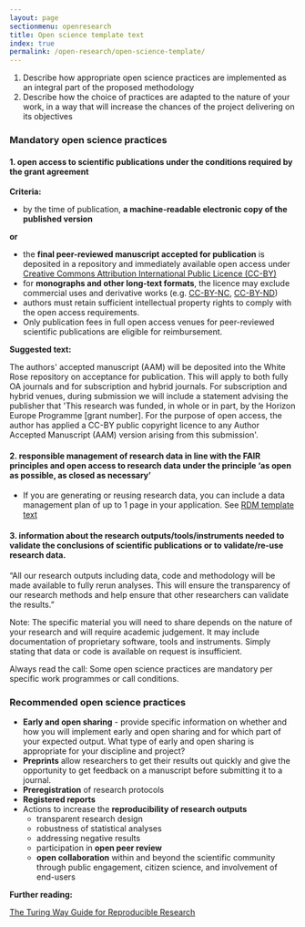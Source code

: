 ```yaml
---
layout: page
sectionmenu: openresearch
title: Open science template text
index: true
permalink: /open-research/open-science-template/
---
```


1. Describe how appropriate open science practices are implemented as an integral part of the proposed methodology 
2. Describe how the choice of practices are adapted to the nature of your work, in a way that will increase the chances of the project delivering on its objectives

### Mandatory open science practices 

#### 1. open access to scientific publications under the conditions required by the grant agreement

**Criteria:**

* by the time of publication, **a machine-readable electronic copy of the published version**

**or** 

* the **final peer-reviewed manuscript accepted for publication** is deposited in a repository and immediately available open access under [Creative Commons Attribution International Public Licence (CC-BY)](https://creativecommons.org/licenses/by/4.0/)
* for **monographs and other long-text formats**, the licence may exclude commercial uses and derivative works (e.g. [CC-BY-NC](https://creativecommons.org/licenses/by-nc/4.0/), [CC-BY-ND](https://creativecommons.org/licenses/by-nd/4.0/)) 
* authors must retain sufficient intellectual property rights to comply with the open access requirements.
* Only publication fees in full open access venues for peer-reviewed scientific publications are eligible for reimbursement.

**Suggested text:**

The authors' accepted manuscript (AAM) will be deposited into the White Rose repository on acceptance for publication. This will apply to both fully OA journals and for subscription and hybrid journals. For subscription and hybrid venues, during submission we will include a statement advising the publisher that 'This research was funded, in whole or in part, by the Horizon Europe Programme [grant number]. For the purpose of open access, the author has applied a CC-BY public copyright licence to any Author Accepted Manuscript (AAM) version arising from this submission'.

#### 2.	responsible management of research data in line with the FAIR principles and open access to research data under the principle ‘as open as possible, as closed as necessary’

* If you are generating or reusing research data, you can include a data management plan of up to 1 page in your application. See [RDM template text](https://handbook.researchdata.leeds.ac.uk/open-research/rdm-template/)


#### 3.	information about the research outputs/tools/instruments needed to validate the conclusions of scientific publications or to validate/re-use research data. 

“All our research outputs including data, code and methodology will be made available to fully rerun analyses. This will ensure the transparency of our research methods and help ensure that other researchers can validate the results.” 

Note: The specific material you will need to share depends on the nature of your research and will require academic judgement. It may include documentation of proprietary software, tools and instruments. Simply stating that data or code is available on request is insufficient.

Always read the call: Some open science practices are mandatory per specific work programmes or call conditions.

### Recommended open science practices

* **Early and open sharing** - provide specific information on whether and how you will implement early and open sharing and for which part of your expected output. What type of early and open sharing is appropriate for your discipline and project? 
* **Preprints** allow researchers to get their results out quickly and give the opportunity to get feedback on a manuscript before submitting it to a journal.
* **Preregistration** of research protocols
* **Registered reports**
* Actions to increase the **reproducibility of research outputs**
  * transparent research design
  * robustness of statistical analyses
  * addressing negative results
  * participation in **open peer review**
  * **open collaboration** within and beyond the scientific community through public engagement, citizen science, and involvement of end-users

**Further reading:**

[The Turing Way Guide for Reproducible Research](https://the-turing-way.netlify.app/reproducible-research/reproducible-research.html)






